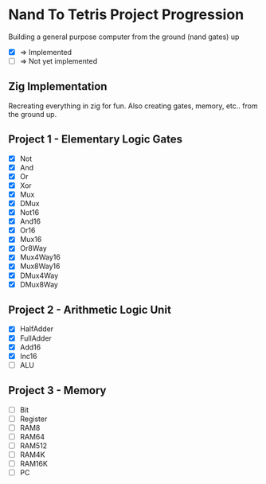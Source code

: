 # Nand To Tetris Project Progression

Building a general purpose computer from the ground (nand gates) up

- [x] => Implemented
- [ ] => Not yet implemented

## Zig Implementation

Recreating everything in zig for fun. Also creating gates, memory, etc.. from the ground up.

## Project 1 - Elementary Logic Gates

- [x] Not
- [x] And
- [x] Or
- [x] Xor
- [x] Mux
- [x] DMux
- [x] Not16
- [x] And16
- [x] Or16
- [x] Mux16
- [x] Or8Way
- [x] Mux4Way16
- [x] Mux8Way16
- [x] DMux4Way
- [x] DMux8Way

## Project 2 - Arithmetic Logic Unit

- [x] HalfAdder
- [x] FullAdder
- [x] Add16
- [x] Inc16
- [ ] ALU

## Project 3 - Memory

- [ ] Bit
- [ ] Register
- [ ] RAM8
- [ ] RAM64
- [ ] RAM512
- [ ] RAM4K
- [ ] RAM16K
- [ ] PC
